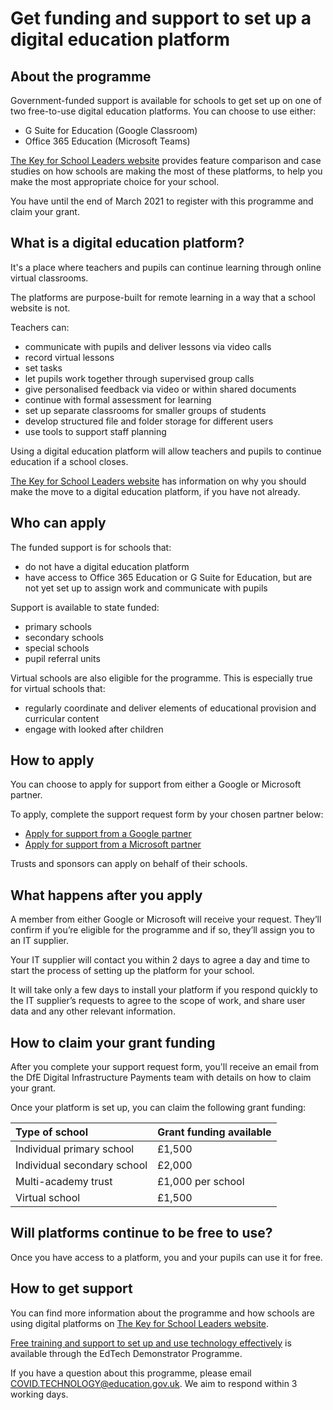 # Get funding and support to set up a digital education platform

## About the programme

Government-funded support is available for schools to get set up on one of two free-to-use digital education platforms. You can choose to use either:

* G Suite for Education (Google Classroom)
* Office 365 Education (Microsoft Teams)

[The Key for School Leaders website](https://covid19.thekeysupport.com/covid-19/deliver-remote-learning/make-tech-work-you/feature-comparison-g-suite-education-and-office-365-education/?marker=content-body) provides feature comparison and case studies on how schools are making the most of these platforms, to help you make the most appropriate choice for your school.

You have until the end of March 2021 to register with this programme and claim your grant.

## What is a digital education platform?
It's a place where teachers and pupils can continue learning through online virtual classrooms. 

The platforms are purpose-built for remote learning in a way that a school website is not. 

Teachers can:

* communicate with pupils and deliver lessons via video calls
* record virtual lessons 
* set tasks
* let pupils work together through supervised group calls
* give personalised feedback via video or within shared documents
* continue with formal assessment for learning
* set up separate classrooms for smaller groups of students
* develop structured file and folder storage for different users
* use tools to support staff planning

Using a digital education platform will allow teachers and pupils to continue education if a school closes.

[The Key for School Leaders website](https://covid19.thekeysupport.com/covid-19/deliver-remote-learning/lead-your-approach/why-every-school-should-be-using-digital-education-platform/) has information on why you should make the move to a digital education platform, if you have not already. 

## Who can apply

The funded support is for schools that:

* do not have a digital education platform
* have access to Office 365 Education or G Suite for Education, but are not yet set up to assign work and communicate with pupils

Support is available to state funded:

* primary schools
* secondary schools
* special schools
* pupil referral units

Virtual schools are also eligible for the programme. This is especially true for virtual schools that:

* regularly coordinate and deliver elements of educational provision and curricular content 
* engage with looked after children

## How to apply

You can choose to apply for support from either a Google or Microsoft partner. 

To apply, complete the support request form by your chosen partner below:

* [Apply for support from a Google partner](https://docs.google.com/forms/d/e/1FAIpQLSc45tWnxrk0ZPyhEE4UioGAxDF_2eYNEuE3lLzY_P6Hpo8jxg/viewform)
* [Apply for support from a Microsoft partner](https://forms.office.com/Pages/ResponsePage.aspx?id=v4j5cvGGr0GRqy180BHbR8OxR8KDk1BHllyTqp9sEZBUNEVJNDlRN0U1WUtQWk1KTjY5RDFCM1M3VyQlQCN0PWcu)

Trusts and sponsors can apply on behalf of their schools.

## What happens after you apply

A member from either Google or Microsoft will receive your request. They’ll confirm if you’re eligible for the programme and if so, they’ll assign you to an IT supplier. 

Your IT supplier will contact you within 2 days to agree a day and time to start the process of setting up the platform for your school. 

It will take only a few days to install your platform if you respond quickly to the IT supplier’s requests to agree to the scope of work, and share user data and any other relevant information. 

## How to claim your grant funding

After you complete your support request form, you'll receive an email from the DfE Digital Infrastructure Payments team with details on how to claim your grant. 

Once your platform is set up, you can claim the following grant funding:

Type of school | Grant funding available
:--- | :---
Individual primary school | £1,500
Individual secondary school | £2,000
Multi-academy trust | £1,000 per school
Virtual school | £1,500

## Will platforms continue to be free to use?

Once you have access to a platform, you and your pupils can use it for free.

## How to get support
You can find more information about the programme and how schools are using digital platforms on [The Key for School Leaders website](https://covid19.thekeysupport.com/covid-19/deliver-remote-learning/make-tech-work-you/digital-education-platform-hub/).

[Free training and support to set up and use technology effectively](/EdTech-demonstrator-programme) is available through the EdTech Demonstrator Programme.

If you have a question about this programme, please email COVID.TECHNOLOGY@education.gov.uk. We aim to respond within 3 working days.

